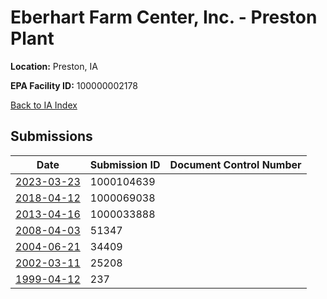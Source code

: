 # Eberhart Farm Center, Inc. - Preston Plant

**Location:** Preston, IA

**EPA Facility ID:** 100000002178

[Back to IA Index](../../index.md)

## Submissions

| Date | Submission ID | Document Control Number |
|------|--------------|-------------------------|
| [2023-03-23](submissions/1000104639.md) | 1000104639 |  |
| [2018-04-12](submissions/1000069038.md) | 1000069038 |  |
| [2013-04-16](submissions/1000033888.md) | 1000033888 |  |
| [2008-04-03](submissions/51347.md) | 51347 |  |
| [2004-06-21](submissions/34409.md) | 34409 |  |
| [2002-03-11](submissions/25208.md) | 25208 |  |
| [1999-04-12](submissions/237.md) | 237 |  |
